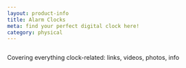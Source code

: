 ```yaml
---
layout: product-info
title: Alarm Clocks
meta: find your perfect digital clock here!
category: physical
---
```


<img class="img-product" src="{{site.baseurl}}/images/timer.jpg" alt=""> 

Covering everything clock-related: links, videos, photos, info
